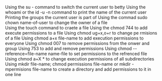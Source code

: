 Using the su - command to switch the current user to betty
Using the whoami or the id -u -n command to print the name of the current user
Printing the groups the current user is part of
Using the commad sudo chown name-of-user to change the owner of a file                                                                         
Using the touch command to craete a file
Using the chmod 744 to add execute permissions to a file
Using chmod ug+x,o+r to change pe rmisions of a file
Using chmod a+x file-name to add execution permissions to everyone
Using chmod 007 to remove permissions from the onwer and group
Using 753 to add and remove permissions
Using chmod --reference=file-name name-file to set permissions to the refrenced file
Using chmod a+X * to change execution permissions of all subdirectories
Using mkdir file-name; chmod permissions file-name or mkdir -mpermisions file-name to create a directory and add permissions to it in one line

